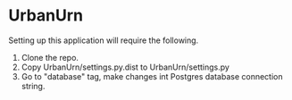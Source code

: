 # UrbanUrn

Setting up this application will require the following.

1. Clone the repo.
2. Copy UrbanUrn/settings.py.dist to UrbanUrn/settings.py
3. Go to "database" tag, make changes int Postgres database connection string.